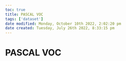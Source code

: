 ```yaml
---
toc: true
title: PASCAL VOC
tags: ['dataset']
date modified: Monday, October 10th 2022, 2:02:20 pm
date created: Tuesday, July 26th 2022, 8:33:15 pm
---
```


# PASCAL VOC



